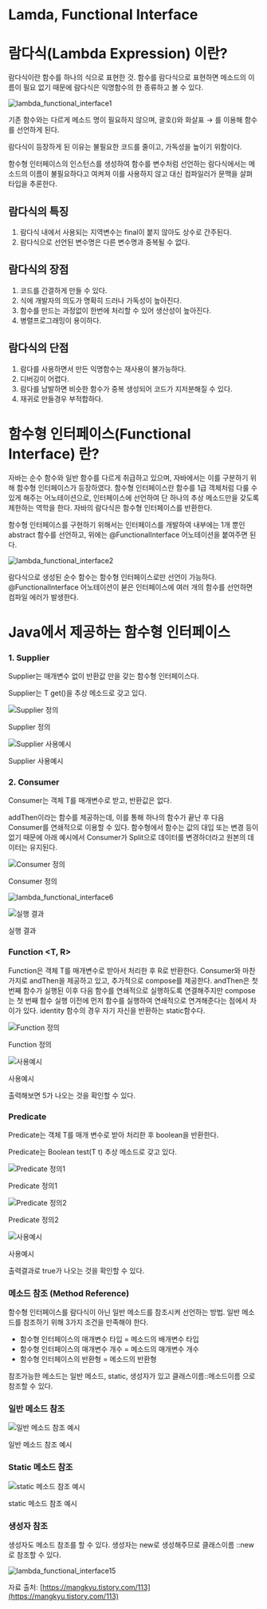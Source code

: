 # Lamda, Functional Interface

# 람다식(Lambda Expression) 이란?

람다식이란 함수를 하나의 식으로 표현한 것. 함수를 람다식으로 표현하면 메소드의 이름이 필요 없기 때문에 람다식은 익명함수의 한 종류하고 볼 수 있다.

![lambda_functional_interface1](./img/lambda_functional_interface1.png)

기존 함수와는 다르게 메소드 명이 필요하지 않으며, 괄호()와 화살표 → 를 이용해 함수를 선언하게 된다.

람다식이 등장하게 된 이유는 불필요한 코드를 줄이고, 가독성을 높이기 위함이다. 

함수형 인터페이스의 인스턴스를 생성하여 함수를 변수처럼 선언하는 람다식에서는 메소드의 이름이 불필요하다고 여켜져 이를 사용하지 않고 대신 컴파일러가 문맥을 살펴 타입을 추론한다.

## 람다식의 특징

1. 람다식 내에서 사용되는 지역변수는 final이 붙지 않아도 상수로 간주된다.
2. 람다식으로 선언된 변수명은 다른 변수명과 중복될 수 없다.

## 람다식의 장점

1. 코드를 간결하게 만들 수 있다.
2. 식에 개발자의 의도가 명확히 드러나 가독성이 높아진다.
3. 함수를 만드는 과정없이 한번에 처리할 수 있어 생산성이 높아진다.
4. 병렬프로그래밍이 용이하다.

## 람다식의 단점

1. 람다를 사용하면서 만든 익명함수는 재사용이 불가능하다.
2. 디버깅이 어렵다.
3. 람다를 남발하면 비슷한 함수가 중복 생성되어 코드가 지저분해질 수 있다.
4. 재귀로 만들경우 부적합하다.

# 함수형 인터페이스(Functional Interface) 란?

자바는 순수 함수와 일반 함수를 다르게 취급하고 있으며, 자바에서는 이를 구분하기 위해 함수형 인터페이스가 등장하였다. 함수형 인터페이스란 함수를 1급 객체처럼 다룰 수 있게 해주는 어노테이션으로, 인터페이스에 선언하여 단 하나의 추상 메소드만을 갖도록 제한하는 역학을 한다. 자바의 람다식은 함수형 인터페이스를 반환한다.

함수형 인터페이스를 구현하기 위해서는 인터페이스를 개발하여 내부에는 1개 뿐인 abstract 함수를 선언하고, 위에는 @FunctionalInterface 어노테이션을 붙여주면 된다.

![lambda_functional_interface2](./img/lambda_functional_interface2.png)

람다식으로 생성된 순수 함수는 함수형 인터페이스로만 선언이 가능하다. @FunctionalInterface 어노테이션이 붇은 인터페이스에 여러 개의 함수를 선언하면 컴파일 에러가 발생한다.

# Java에서 제공하는 함수형 인터페이스

### 1. Supplier<T>

Supplier는 매개변수 없이 반환값 만을 갖는 함수형 인터페이스다.

Supplier는 T get()을 추상 메소드로 갖고 있다.

![Supplier 정의](./img/lambda_functional_interface3.png)

Supplier 정의

![Supplier 사용예시](./img/lambda_functional_interface4.png)

Supplier 사용예시

### 2. Consumer<T>

Consumer는 객체 T를 매개변수로 받고, 반환값은 없다.

addThen이라는 함수를 제공하는데, 이를 통해 하나의 함수가 끝난 후 다음 Consumer를 연쇄적으로 이용할 수 있다. 함수형에서 함수는 값의 대입 또는 변경 등이 없기 때문에 아래 예시에서 Consumer가 Split으로 데이터를 변경하더라고 원본의 데이터는 유지된다.

![Consumer 정의](./img/lambda_functional_interface5.png)

Consumer 정의

![lambda_functional_interface6](./img/lambda_functional_interface6.png)

![실행 결과](./img/lambda_functional_interface7.png)

실행 결과

### Function <T, R>

Function은 객체 T를 매개변수로 받아서 처리한 후 R로 반환한다. Consumer와 마찬가지로 andThen을 제공하고 있고, 추가적으로 compose를 제공한다. andThen은 첫번째 함수가 실행된 이후 다음 함수를 연쇄적으로 실행하도록 연결해주지만 compose는 첫 번째 함수 실행 이전에 먼저 함수를 실행하여 연쇄적으로 연겨해준다는 점에서 차이가 있다. identity 함수의 경우 자기 자신을 반환하는 static함수다.

![Function 정의](./img/lambda_functional_interface8.png)

Function 정의

![사용예시](./img/lambda_functional_interface9.png)

사용예시

출력해보면 5가 나오는 것을 확인할 수 있다.

### Predicate <T>

Predicate는 객체 T를 매개 변수로 받아 처리한 후 boolean을 반환한다.

Predicate는 Boolean test(T t) 추상 메소드로 갖고 있다.

![Predicate 정의1](./img/lambda_functional_interface10.png)

Predicate 정의1

![Predicate 정의2](./img/lambda_functional_interface11.png)

Predicate 정의2

![사용예시](./img/lambda_functional_interface12.png)

사용예시

출력결과로 true가 나오는 것을 확인할 수 있다.

### 메소드 참조 (Method Reference)

함수형 인터페이스를 람다식이 아닌 일반 메소드를 참조시켜 선언하는 방법. 일반 메소드를 참조하기 위해 3가지 조건을 만족해야 한다.

- 함수형 인터페이스의 매개변수 타입 = 메소드의 배개변수 타입
- 함수형 인터페이스의 매개변수 개수 = 메소드의 매개변수 개수
- 함수형 인터페이스의 반환형 = 메소드의 반환형

참조가능한 메소드는 일반 메소드, static, 생성자가 있고 클래스이름::메소드이름 으로 참조할 수 있다.

### 일반 메소드 참조

![일반 메소드 참조 예시](./img/lambda_functional_interface13.png)

일반 메소드 참조 예시

### Static 메소드 참조

![static 메소드 참조 예시](./img/lambda_functional_interface14.png)

static 메소드 참조 예시

### 생성자 참조

생성자도 메소드 참조를 할 수 있다. 생성자는 new로 생성해주므로 클래스이름 ::new로 참조할 수 있다.

![lambda_functional_interface15](./img/lambda_functional_interface15.png)

자료 출처: [https://mangkyu.tistory.com/113](https://mangkyu.tistory.com/113)